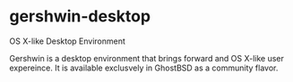 # gershwin-desktop
OS X-like Desktop Environment

Gershwin is a desktop environment that brings forward and OS X-like user expereince.  It is available exclusvely in GhostBSD as a community flavor.

